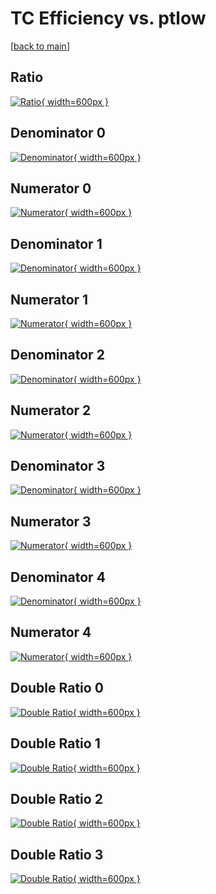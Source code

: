 # TC Efficiency vs. ptlow

[[back to main](./)]



## Ratio

[![Ratio](../mtv/var/TC_xtr_11_-1_eff_ptlow.png){ width=600px }](../mtv/var/TC_xtr_11_-1_eff_ptlow.pdf)

## Denominator 0

[![Denominator](../mtv/den/TC_xtr_11_-1_eff_ptlow_den0.png){ width=600px }](../mtv/den/TC_xtr_11_-1_eff_ptlow_den0.pdf)

## Numerator 0

[![Numerator](../mtv/num/TC_xtr_11_-1_eff_ptlow_num0.png){ width=600px }](../mtv/num/TC_xtr_11_-1_eff_ptlow_num0.pdf)

## Denominator 1

[![Denominator](../mtv/den/TC_xtr_11_-1_eff_ptlow_den1.png){ width=600px }](../mtv/den/TC_xtr_11_-1_eff_ptlow_den1.pdf)

## Numerator 1

[![Numerator](../mtv/num/TC_xtr_11_-1_eff_ptlow_num1.png){ width=600px }](../mtv/num/TC_xtr_11_-1_eff_ptlow_num1.pdf)

## Denominator 2

[![Denominator](../mtv/den/TC_xtr_11_-1_eff_ptlow_den2.png){ width=600px }](../mtv/den/TC_xtr_11_-1_eff_ptlow_den2.pdf)

## Numerator 2

[![Numerator](../mtv/num/TC_xtr_11_-1_eff_ptlow_num2.png){ width=600px }](../mtv/num/TC_xtr_11_-1_eff_ptlow_num2.pdf)

## Denominator 3

[![Denominator](../mtv/den/TC_xtr_11_-1_eff_ptlow_den3.png){ width=600px }](../mtv/den/TC_xtr_11_-1_eff_ptlow_den3.pdf)

## Numerator 3

[![Numerator](../mtv/num/TC_xtr_11_-1_eff_ptlow_num3.png){ width=600px }](../mtv/num/TC_xtr_11_-1_eff_ptlow_num3.pdf)

## Denominator 4

[![Denominator](../mtv/den/TC_xtr_11_-1_eff_ptlow_den4.png){ width=600px }](../mtv/den/TC_xtr_11_-1_eff_ptlow_den4.pdf)

## Numerator 4

[![Numerator](../mtv/num/TC_xtr_11_-1_eff_ptlow_num4.png){ width=600px }](../mtv/num/TC_xtr_11_-1_eff_ptlow_num4.pdf)

## Double Ratio 0

[![Double Ratio](../mtv/ratio/TC_xtr_11_-1_eff_ptlow_ratio0.png){ width=600px }](../mtv/ratio/TC_xtr_11_-1_eff_ptlow_ratio0.pdf)

## Double Ratio 1

[![Double Ratio](../mtv/ratio/TC_xtr_11_-1_eff_ptlow_ratio1.png){ width=600px }](../mtv/ratio/TC_xtr_11_-1_eff_ptlow_ratio1.pdf)

## Double Ratio 2

[![Double Ratio](../mtv/ratio/TC_xtr_11_-1_eff_ptlow_ratio2.png){ width=600px }](../mtv/ratio/TC_xtr_11_-1_eff_ptlow_ratio2.pdf)

## Double Ratio 3

[![Double Ratio](../mtv/ratio/TC_xtr_11_-1_eff_ptlow_ratio3.png){ width=600px }](../mtv/ratio/TC_xtr_11_-1_eff_ptlow_ratio3.pdf)

